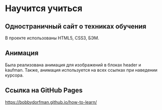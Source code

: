 # Научится учиться

## Одностраничный сайт о техниках обучения

В проекте использованы HTML5, CSS3, БЭМ.

## Анимация

Была реализована анимация для изображений в блоках header и kaufman.
Также, анимация используется на всех ссылках при наведении курсора.

## Ссылка на GitHub Pages

https://bobbydorfman.github.io/how-to-learn/